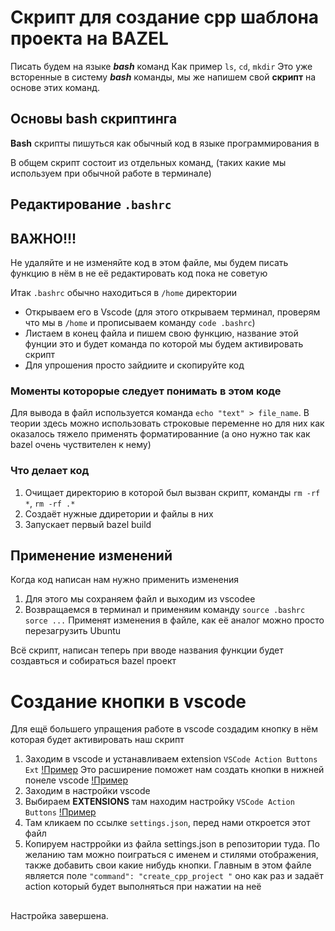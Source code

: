 # Скрипт для создание cpp шаблона проекта на BAZEL

Писать будем на языке ***bash*** команд
Как пример `ls`, `cd`, `mkdir`
Это уже всторенные в систему ***bash*** команды,
мы же напишем свой **скрипт** на основе этих команд.

##  Основы **bash** скриптинга

**Bash** скрипты пишуться как обычный код в языке программирования
в

В общем скрипт состоит из отдельных команд,
(таких какие мы используем при обычной работе в терминале)


## Редактирование `.bashrc`
## **ВАЖНО!!!** 

Не удаляйте и не изменяйте код в этом файле, 
мы будем писать функцию в нём в не её редактировать код пока не советую 


Итак `.bashrc` обычно находиться в `/home` директории
- Открываем его в Vscode (для этого открываем терминал, проверям  что мы в `/home` и прописываем команду `code .bashrc`)
- Листаем в конец файла и пишем свою функцию, название этой фунции это и будет команда  по которой мы будем активировать скрипт
- Для упрошения просто зайдиите и скопируйте код

### Моменты которорые следует понимать в этом коде

Для вывода в файл используется команда `echo "text" > file_name`. В теории здесь можно использовать строковые переменне но для них как оказалось тяжело применять форматированние (а оно нужно так как bazel очень чуствителен к нему)  

### Что делает код

1. Очищает директорию в которой был вызван скрипт, команды `rm -rf *`, `rm -rf .*`
2. Создаёт нужные ддиретории и файлы в них
3. Запускает первый bazel build 

## Применение изменений

Когда код написан нам нужно применить изменения

1. Для этого мы сохраняем файл и выходим из vscodee
2. Возвращаемся в терминал и применяим команду `source .bashrc`
 `sorce ...` Применят изменения в файле, как её аналог можно просто перезагрузить Ubuntu

Всё скрипт, написан теперь при вводе названия функции будет создавться и собираться bazel проект 
 
 # Создание кнопки в vscode 

 Для ещё большего упращения работе в vscode создадим кнопку в нём которая будет активировать наш скрипт

 1. Заходим в vscode и устанавливаем extension `VSCode Action Buttons Ext` [!Пример](create_cpp_project_script/img/Action_Buttons.png)
 Это расширение поможет нам создать кнопки в нижней понеле vscode 
 [!Пример](create_cpp_project_script/img/ExempleToSettings.png)
 2. Заходим в настройки vscode
 3. Выбираем **EXTENSIONS** там находим настройку `VSCode Action Buttons`
 [!Пример](create_cpp_project_script/img/UnderPanel.png)
 4. Там кликаем по ссылке `settings.json`, перед нами откроется этот файл 
 5. Копируем настрройки из файла settings.json в репозитории туда. По желанию там можно поиграться с именем и стилями отображения, также добавить свои какие нибудь кнопки.
 Главным в этом файле является поле `"command": "create_cpp_project "` оно как раз и задаёт action который будет выполняться при нажатии на неё

##

Настройка завершена.
